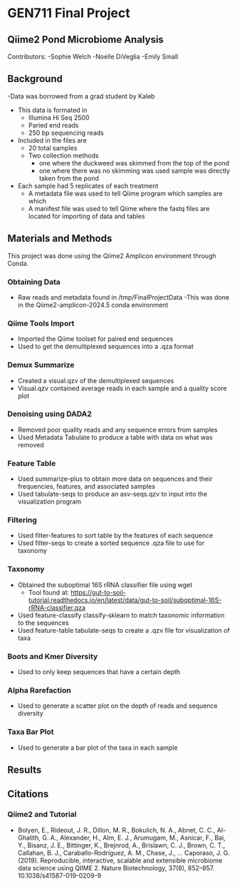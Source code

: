 # GEN711 Final Project
## Qiime2 Pond Microbiome Analysis
Contributors:
-Sophie Welch
-Noelle DiVeglia
-Emily Small 

## Background
-Data was borrowed from a grad student by Kaleb 
- This data is formated in 
  - Illumina Hi Seq 2500
  - Paried end reads
  - 250 bp sequencing reads
- Included in the files are
  - 20 total samples
  -  Two collection methods
      -  one where the duckweed was skimmed  from the top of the pond
     -  one where there was no skimming was used sample was directly taken from the pond
- Each sample had 5 replicates of each treatment
  - A metadata file was used to tell Qiime program which samples are which
  -  A manifest file was used to tell Qiime where the fastq files are located for importing of data and tables               
## Materials and Methods
This project was done using the Qiime2 Amplicon environment through Conda.

 ### Obtaining Data
- Raw reads and metadata found in /tmp/FinalProjectData​
    -This was done in the Qiime2-amplicon-2024.5 conda environment​

### Qiime Tools Import​
- Imported the Qiime toolset for paired end sequences​
- Used to get the demultiplexed sequences into a .qza format

### Demux Summarize​
- Created a visual.qzv of the demultiplexed sequences​
- Visual.qzv contained average reads in each sample and a quality score plot​

### Denoising using DADA2​
- Removed poor quality reads and any sequence errors from samples​
- Used Metadata Tabulate to produce a table with data on what was removed
  
### Feature Table​
- Used summarize-plus to obtain more data on sequences and their frequencies, features, and associated samples​
- Used tabulate-seqs to produce an asv-seqs.qzv to input into the visualization program​

### Filtering​
- Used filter-features to sort table by the features of each sequence​
- Used filter-seqs to create a sorted sequence .qza file to use for taxonomy

### Taxonomy
- Obtained the suboptimal 16S rRNA classifier file using wget​
  - Tool found at: https://gut-to-soil-tutorial.readthedocs.io/en/latest/data/gut-to-soil/suboptimal-16S-rRNA-classifier.qza​
- Used feature-classify classify-sklearn to match taxonomic information to the sequences ​
- Used feature-table tabulate-seqs to create a .qzv file for visualization of taxa

### Boots and Kmer Diversity​
- Used to only keep sequences that have a certain depth​

### Alpha Rarefaction​
- Used to generate a scatter plot on the depth of reads and sequence diversity​

### Taxa Bar Plot​
- Used to generate a bar plot of the taxa in each sample

## Results  

## Citations
  ### Qiime2 and Tutorial
  - Bolyen, E., Rideout, J. R., Dillon, M. R., Bokulich, N. A., Abnet, C. C., Al-Ghalith, G. A., Alexander, H., Alm, E. J., Arumugam, M., Asnicar, F., Bai, Y., Bisanz, J. E., Bittinger, K., Brejnrod, A., Brislawn, C. J., Brown, C. T., Callahan, B. J., Caraballo-Rodríguez, A. M., Chase, J., … Caporaso, J. G. (2019). Reproducible, interactive, scalable and extensible microbiome data science using QIIME 2. Nature Biotechnology, 37(8), 852–857. 10.1038/s41587-019-0209-9
